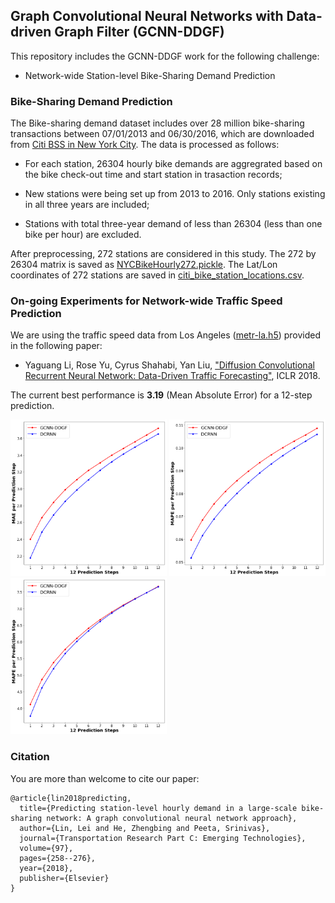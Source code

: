 ## Graph Convolutional Neural Networks with Data-driven Graph Filter (GCNN-DDGF)

This repository includes the GCNN-DDGF work for the following challenge:

* Network-wide Station-level Bike-Sharing Demand Prediction

### Bike-Sharing Demand Prediction 

The Bike-sharing demand dataset includes over 28 million bike-sharing transactions between 07/01/2013 and 06/30/2016, which are downloaded from [Citi BSS in New York City](https://www.citibikenyc.com/system-data). The data is processed as follows: 

* For each station, 26304 hourly bike demands are aggregrated based on the bike check-out time and start station in trasaction records;

* New stations were being set up from 2013 to 2016. Only stations existing in all three years are included;

* Stations with total three-year demand of less than 26304 (less than one bike per hour) are excluded. 

After preprocessing, 272 stations are considered in this study. The 272 by 26304 matrix is saved as [NYCBikeHourly272.pickle](https://github.com/transpaper/GCNN/tree/master/data). The Lat/Lon coordinates of 272 stations are saved in [citi_bike_station_locations.csv](https://github.com/transpaper/GCNN/tree/master/data).

### On-going Experiments for Network-wide Traffic Speed Prediction

We are using the traffic speed data from Los Angeles ([metr-la.h5](https://github.com/transpaper/GCNN/tree/master/data)) provided in the following paper:

* Yaguang Li, Rose Yu, Cyrus Shahabi, Yan Liu, ["Diffusion Convolutional Recurrent Neural Network: Data-Driven Traffic Forecasting"](https://github.com/liyaguang/DCRNN), ICLR 2018. 

The current best performance is **3.19** (Mean Absolute Error) for a 12-step prediction. 


<p float="left">
  <img src="results/mae_traffic_speed.png" width="250" height="250" />
  <img src="results/mape_traffic_speed.png" width="250" height="250" /> 
  <img src="results/rmse_traffic_speed.png" width="250" height="250" />
</p>

### Citation
You are more than welcome to cite our paper:
```
@article{lin2018predicting,
  title={Predicting station-level hourly demand in a large-scale bike-sharing network: A graph convolutional neural network approach},
  author={Lin, Lei and He, Zhengbing and Peeta, Srinivas},
  journal={Transportation Research Part C: Emerging Technologies},
  volume={97},
  pages={258--276},
  year={2018},
  publisher={Elsevier}
}

```
